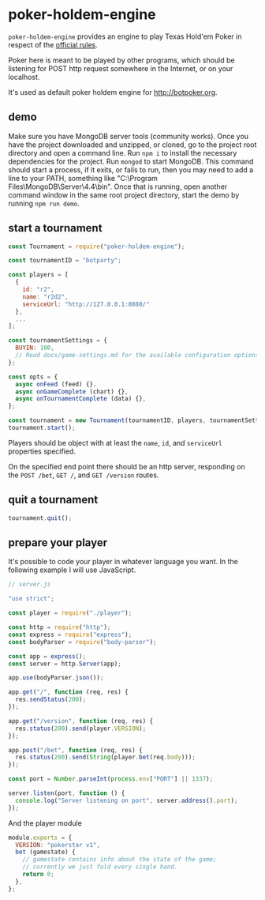 # poker-holdem-engine

`poker-holdem-engine` provides an engine to play Texas Hold'em Poker in respect of the [official rules](https://it.wikipedia.org/wiki/Texas_hold_%27em).

Poker here is meant to be played by other programs, which should be listening for POST http request somewhere in the Internet, or on your localhost.

It's used as default poker holdem engine for http://botpoker.org.

## demo

Make sure you have MongoDB server tools (community works). Once you have the project downloaded and unzipped, or cloned, go to the project root directory and open a command line. Run `npm i` to install the necessary dependencies for the project. Run `mongod` to start MongoDB. This command should start a process, if it exits, or fails to run, then you may need to add a line to your PATH, something like "C:\Program Files\MongoDB\Server\4.4\bin". Once that is running, open another command window in the same root project directory, start the demo by running `npm run demo`.

## start a tournament

```js
const Tournament = require("poker-holdem-engine");

const tournamentID = "botparty";

const players = [
  {
    id: "r2",
    name: "r2d2",
    serviceUrl: "http://127.0.0.1:8080/"
  },
  ...
];

const tournamentSettings = {
  BUYIN: 100,
  // Read docs/game-settings.md for the available configuration options.
};

const opts = {
  async onFeed (feed) {},
  async onGameComplete (chart) {},
  async onTournamentComplete (data) {},
};

const tournament = new Tournament(tournamentID, players, tournamentSettings, opts);
tournament.start();
```

Players should be object with at least the `name`, `id`, and `serviceUrl` properties specified.

On the specified end point there should be an http server, responding on the `POST /bet`, `GET /`, and `GET /version` routes.

## quit a tournament

```js
tournament.quit();
```

## prepare your player

It's possible to code your player in whatever language you want.
In the following example I will use JavaScript.

```js
// server.js

"use strict";

const player = require("./player");

const http = require("http");
const express = require("express");
const bodyParser = require("body-parser");

const app = express();
const server = http.Server(app);

app.use(bodyParser.json());

app.get("/", function (req, res) {
  res.sendStatus(200);
});

app.get("/version", function (req, res) {
  res.status(200).send(player.VERSION);
});

app.post("/bet", function (req, res) {
  res.status(200).send(String(player.bet(req.body)));
});

const port = Number.parseInt(process.env["PORT"] || 1337);

server.listen(port, function () {
  console.log("Server listening on port", server.address().port);
});
```

And the player module

```js
module.exports = {
  VERSION: "pokerstar v1",
  bet (gamestate) {
    // gamestate contains info about the state of the game;
    // currently we just fold every single hand.
    return 0;
  },
};
```
